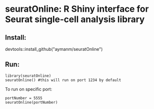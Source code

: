 # seuratOnline: R Shiny interface for Seurat single-cell analysis library


## Install:

devtools::install_github("aymanm/seuratOnline")

## Run:

```
library(seuratOnline)
seuratOnline() #this will run on port 1234 by default
```

To run on specific port:

```
portNumber = 5555
seuratOnline(portNumber)
```
